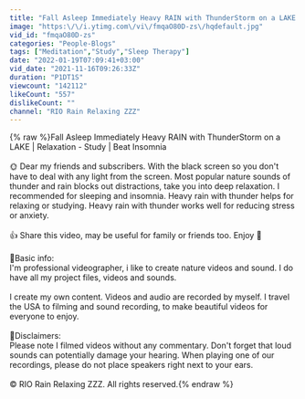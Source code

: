 ```yaml
---
title: "Fall Asleep Immediately Heavy RAIN with ThunderStorm on a LAKE | Relaxation - Study | Beat Insomnia"
image: "https:\/\/i.ytimg.com\/vi\/fmqaO80D-zs\/hqdefault.jpg"
vid_id: "fmqaO80D-zs"
categories: "People-Blogs"
tags: ["Meditation","Study","Sleep Therapy"]
date: "2022-01-19T07:09:41+03:00"
vid_date: "2021-11-16T09:26:33Z"
duration: "P1DT1S"
viewcount: "142112"
likeCount: "557"
dislikeCount: ""
channel: "RIO Rain Relaxing ZZZ"
---
```

{% raw %}Fall Asleep Immediately Heavy RAIN with ThunderStorm on a LAKE | Relaxation - Study | Beat Insomnia<br /><br />🌞 Dear my friends and subscribers. With the black screen so you don't have to deal with any light from the screen. Most popular nature sounds of thunder and rain blocks out distractions, take you into deep relaxation. I recommended for sleeping and insomnia. Heavy rain with thunder helps for relaxing or studying. Heavy rain with thunder works well for reducing stress or anxiety. <br /><br />👍 Share this video, may be useful for family or friends too. Enjoy 🤗<br /><br />🔷Basic info:<br />I'm professional videographer, i like to create nature videos and sound. I do have all my project files, videos and sounds.<br /><br />I create my own content. Videos and audio are recorded by myself. I travel the USA to filming and sound recording, to make beautiful videos for everyone to enjoy.<br /><br />🔶Disclaimers:<br />Please note I filmed videos without any commentary. Don't forget that loud sounds can potentially damage your hearing. When playing one of our recordings, please do not place speakers right next to your ears.<br /><br />© RIO Rain Relaxing ZZZ. All rights reserved.{% endraw %}
